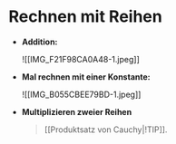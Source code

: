 # Rechnen mit Reihen

- **Addition:**
    
    ![[IMG_F21F98CA0A48-1.jpeg]]
    
- **Mal rechnen mit einer Konstante:**
    
    ![[IMG_B055CBEE79BD-1.jpeg]]
    
- **Multiplizieren zweier Reihen**
   
    >[[Produktsatz von Cauchy|!TIP]].
